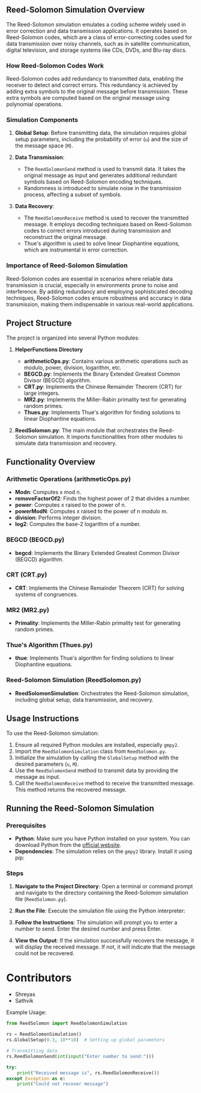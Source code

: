 ## Reed-Solomon Simulation Overview

The Reed-Solomon simulation emulates a coding scheme widely used in error correction and data transmission applications. It operates based on Reed-Solomon codes, which are a class of error-correcting codes used for data transmission over noisy channels, such as in satellite communication, digital television, and storage systems like CDs, DVDs, and Blu-ray discs.

### How Reed-Solomon Codes Work

Reed-Solomon codes add redundancy to transmitted data, enabling the receiver to detect and correct errors. This redundancy is achieved by adding extra symbols to the original message before transmission. These extra symbols are computed based on the original message using polynomial operations.

### Simulation Components

1. **Global Setup**: Before transmitting data, the simulation requires global setup parameters, including the probability of error (`u`) and the size of the message space (`M`).

2. **Data Transmission**:
   - The `ReedSolomonSend` method is used to transmit data. It takes the original message as input and generates additional redundant symbols based on Reed-Solomon encoding techniques.
   - Randomness is introduced to simulate noise in the transmission process, affecting a subset of symbols.

3. **Data Recovery**:
   - The `ReedSolomonReceive` method is used to recover the transmitted message. It employs decoding techniques based on Reed-Solomon codes to correct errors introduced during transmission and reconstruct the original message.
   - Thue's algorithm is used to solve linear Diophantine equations, which are instrumental in error correction.

### Importance of Reed-Solomon Simulation

Reed-Solomon codes are essential in scenarios where reliable data transmission is crucial, especially in environments prone to noise and interference. By adding redundancy and employing sophisticated decoding techniques, Reed-Solomon codes ensure robustness and accuracy in data transmission, making them indispensable in various real-world applications.


## Project Structure

The project is organized into several Python modules:

1. **HelperFunctions Directory**
    - **arithmeticOps.py**: Contains various arithmetic operations such as modulo, power, division, logarithm, etc.
    - **BEGCD.py**: Implements the Binary Extended Greatest Common Divisor (BEGCD) algorithm.
    - **CRT.py**: Implements the Chinese Remainder Theorem (CRT) for large integers.
    - **MR2.py**: Implements the Miller-Rabin primality test for generating random primes.
    - **Thues.py**: Implements Thue's algorithm for finding solutions to linear Diophantine equations.
   
2. **ReedSolomon.py**: The main module that orchestrates the Reed-Solomon simulation. It imports functionalities from other modules to simulate data transmission and recovery.

## Functionality Overview

### Arithmetic Operations (arithmeticOps.py)
- **Modn**: Computes x mod n.
- **removeFactorOf2**: Finds the highest power of 2 that divides a number.
- **power**: Computes x raised to the power of n.
- **powerModN**: Computes x raised to the power of n modulo m.
- **division**: Performs integer division.
- **log2**: Computes the base-2 logarithm of a number.

### BEGCD (BEGCD.py)
- **begcd**: Implements the Binary Extended Greatest Common Divisor (BEGCD) algorithm.

### CRT (CRT.py)
- **CRT**: Implements the Chinese Remainder Theorem (CRT) for solving systems of congruences.

### MR2 (MR2.py)
- **Primality**: Implements the Miller-Rabin primality test for generating random primes.

### Thue's Algorithm (Thues.py)
- **thue**: Implements Thue's algorithm for finding solutions to linear Diophantine equations.

### Reed-Solomon Simulation (ReedSolomon.py)
- **ReedSolomonSimulation**: Orchestrates the Reed-Solomon simulation, including global setup, data transmission, and recovery.

## Usage Instructions

To use the Reed-Solomon simulation:

1. Ensure all required Python modules are installed, especially `gmpy2`.
2. Import the `ReedSolomonSimulation` class from `ReedSolomon.py`.
3. Initialize the simulation by calling the `GlobalSetup` method with the desired parameters (`u`, `M`).
4. Use the `ReedSolomonSend` method to transmit data by providing the message as input.
5. Call the `ReedSolomonReceive` method to receive the transmitted message. This method returns the recovered message.

## Running the Reed-Solomon Simulation

### Prerequisites
- **Python**: Make sure you have Python installed on your system. You can download Python from the [official website](https://www.python.org/downloads/).
- **Dependencies**: The simulation relies on the `gmpy2` library. Install it using pip:


### Steps
1. **Navigate to the Project Directory**: Open a terminal or command prompt and navigate to the directory containing the Reed-Solomon simulation file (`ReedSolomon.py`).

2. **Run the File**: Execute the simulation file using the Python interpreter:


3. **Follow the Instructions**: The simulation will prompt you to enter a number to send. Enter the desired number and press Enter.

4. **View the Output**: If the simulation successfully recovers the message, it will display the received message. If not, it will indicate that the message could not be recovered.

# Contributors

- Shreyas
- Sathvik



Example Usage:
```python
from ReedSolomon import ReedSolomonSimulation

rs = ReedSolomonSimulation()
rs.GlobalSetup(0.3, 10**10)  # Setting up global parameters

# Transmitting data
rs.ReedSolomonSend(int(input("Enter number to send:")))

try:
    print("Received message is", rs.ReedSolomonReceive())  
except Exception as e:
    print("Could not recover message")
